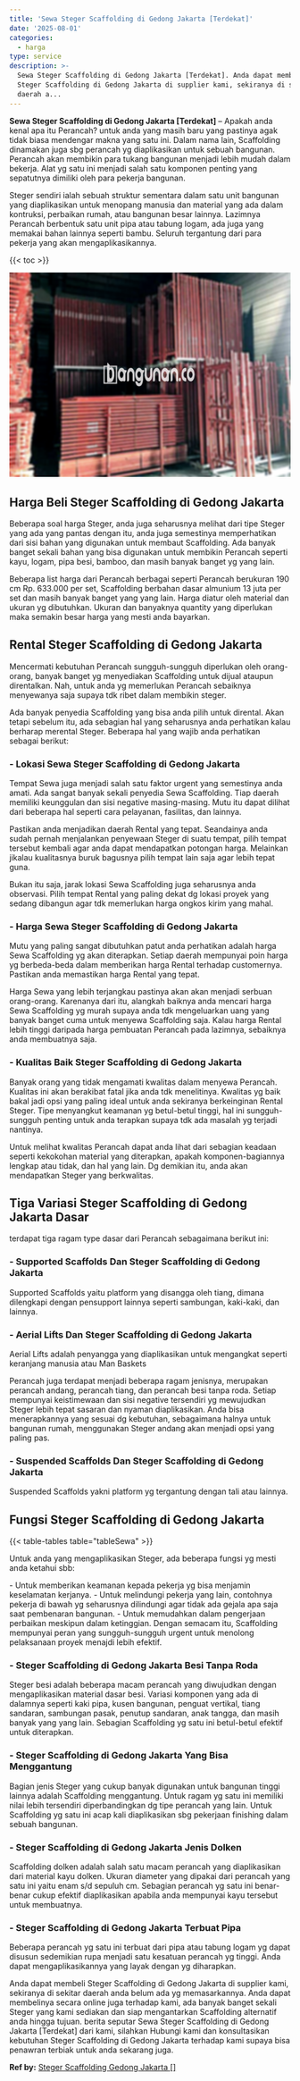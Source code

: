 ```yaml
---
title: 'Sewa Steger Scaffolding di Gedong Jakarta [Terdekat]'
date: '2025-08-01'
categories:
  - harga
type: service
description: >-
  Sewa Steger Scaffolding di Gedong Jakarta [Terdekat]. Anda dapat membeli
  Steger Scaffolding di Gedong Jakarta di supplier kami, sekiranya di sekitar
  daerah a...
---
```


**Sewa Steger Scaffolding di Gedong Jakarta \[Terdekat\]** – Apakah anda kenal apa itu Perancah? untuk anda yang masih baru yang pastinya agak tidak biasa mendengar makna yang satu ini. Dalam nama lain, Scaffolding dinamakan juga sbg perancah yg diaplikasikan untuk sebuah bangunan. Perancah akan membikin para tukang bangunan menjadi lebih mudah dalam bekerja. Alat yg satu ini menjadi salah satu komponen penting yang sepatutnya dimiliki oleh para pekerja bangunan.

Steger sendiri ialah sebuah struktur sementara dalam satu unit bangunan yang diaplikasikan untuk menopang manusia dan material yang ada dalam kontruksi, perbaikan rumah, atau bangunan besar lainnya. Lazimnya Perancah berbentuk satu unit pipa atau tabung logam, ada juga yang memakai bahan lainnya seperti bambu. Seluruh tergantung dari para pekerja yang akan mengaplikasikannya.

{{< toc >}}

![Sewa Steger Scaffolding di Gedong Jakarta [Terdekat]](/images/sewa-scaffolding-steger-09.png)

## Harga Beli Steger Scaffolding di Gedong Jakarta

Beberapa soal harga Steger, anda juga seharusnya melihat dari tipe Steger yang ada yang pantas dengan itu, anda juga semestinya memperhatikan dari sisi bahan yang digunakan untuk membaut Scaffolding. Ada banyak banget sekali bahan yang bisa digunakan untuk membikin Perancah seperti kayu, logam, pipa besi, bamboo, dan masih banyak banget yg yang lain.

Beberapa list harga dari Perancah berbagai seperti Perancah berukuran 190 cm Rp. 633.000 per set, Scaffolding berbahan dasar almunium 13 juta per set dan masih banyak banget yang yang lain. Harga diatur oleh material dan ukuran yg dibutuhkan. Ukuran dan banyaknya quantity yang diperlukan maka semakin besar harga yang mesti anda bayarkan.

## Rental Steger Scaffolding di Gedong Jakarta

Mencermati kebutuhan Perancah sungguh-sungguh diperlukan oleh orang-orang, banyak banget yg menyediakan Scaffolding untuk dijual ataupun direntalkan. Nah, untuk anda yg memerlukan Perancah sebaiknya menyewanya saja supaya tdk ribet dalam membikin steger.

Ada banyak penyedia Scaffolding yang bisa anda pilih untuk dirental. Akan tetapi sebelum itu, ada sebagian hal yang seharusnya anda perhatikan kalau berharap merental Steger. Beberapa hal yang wajib anda perhatikan sebagai berikut:

### \- Lokasi Sewa Steger Scaffolding di Gedong Jakarta

Tempat Sewa juga menjadi salah satu faktor urgent yang semestinya anda amati. Ada sangat banyak sekali penyedia Sewa Scaffolding. Tiap daerah memiliki keunggulan dan sisi negative masing-masing. Mutu itu dapat dilihat dari beberapa hal seperti cara pelayanan, fasilitas, dan lainnya.

Pastikan anda menjadikan daerah Rental yang tepat. Seandainya anda sudah pernah menjalankan penyewaan Steger di suatu tempat, pilih tempat tersebut kembali agar anda dapat mendapatkan potongan harga. Melainkan jikalau kualitasnya buruk bagusnya pilih tempat lain saja agar lebih tepat guna.

Bukan itu saja, jarak lokasi Sewa Scaffolding juga seharusnya anda observasi. Pilih tempat Rental yang paling dekat dg lokasi proyek yang sedang dibangun agar tdk memerlukan harga ongkos kirim yang mahal.

### \- Harga Sewa Steger Scaffolding di Gedong Jakarta

Mutu yang paling sangat dibutuhkan patut anda perhatikan adalah harga Sewa Scaffolding yg akan diterapkan. Setiap daerah mempunyai poin harga yg berbeda-beda dalam memberikan harga Rental terhadap customernya. Pastikan anda memastikan harga Rental yang tepat.

Harga Sewa yang lebih terjangkau pastinya akan akan menjadi serbuan orang-orang. Karenanya dari itu, alangkah baiknya anda mencari harga Sewa Scaffolding yg murah supaya anda tdk mengeluarkan uang yang banyak banget cuma untuk menyewa Scaffolding saja. Kalau harga Rental lebih tinggi daripada harga pembuatan Perancah pada lazimnya, sebaiknya anda membuatnya saja.

### \- Kualitas Baik Steger Scaffolding di Gedong Jakarta

Banyak orang yang tidak mengamati kwalitas dalam menyewa Perancah. Kualitas ini akan berakibat fatal jika anda tdk menelitinya. Kwalitas yg baik bakal jadi opsi yang paling ideal untuk anda sekiranya berkeinginan Rental Steger. Tipe menyangkut keamanan yg betul-betul tinggi, hal ini sungguh-sungguh penting untuk anda terapkan supaya tdk ada masalah yg terjadi nantinya.

Untuk melihat kwalitas Perancah dapat anda lihat dari sebagian keadaan seperti kekokohan material yang diterapkan, apakah komponen-bagiannya lengkap atau tidak, dan hal yang lain. Dg demikian itu, anda akan mendapatkan Steger yang berkwalitas.

## Tiga Variasi Steger Scaffolding di Gedong Jakarta Dasar

terdapat tiga ragam type dasar dari Perancah sebagaimana berikut ini:

### \- Supported Scaffolds Dan Steger Scaffolding di Gedong Jakarta

Supported Scaffolds yaitu platform yang disangga oleh tiang, dimana dilengkapi dengan pensupport lainnya seperti sambungan, kaki-kaki, dan lainnya.

### \- Aerial Lifts Dan Steger Scaffolding di Gedong Jakarta

Aerial Lifts adalah penyangga yang diaplikasikan untuk mengangkat seperti keranjang manusia atau Man Baskets

Perancah juga terdapat menjadi beberapa ragam jenisnya, merupakan perancah andang, perancah tiang, dan perancah besi tanpa roda. Setiap mempunyai keistimewaan dan sisi negative tersendiri yg mewujudkan Steger lebih tepat sasaran dan nyaman diaplikasikan. Anda bisa menerapkannya yang sesuai dg kebutuhan, sebagaimana halnya untuk bangunan rumah, menggunakan Steger andang akan menjadi opsi yang paling pas.

### \- Suspended Scaffolds Dan Steger Scaffolding di Gedong Jakarta

Suspended Scaffolds yakni platform yg tergantung dengan tali atau lainnya.

## Fungsi Steger Scaffolding di Gedong Jakarta

{{< table-tables table="tableSewa" >}}

Untuk anda yang mengaplikasikan Steger, ada beberapa fungsi yg mesti anda ketahui sbb:

\- Untuk memberikan keamanan kepada pekerja yg bisa menjamin keselamatan kerjanya. - Untuk melindungi pekerja yang lain, contohnya pekerja di bawah yg seharusnya dilindungi agar tidak ada gejala apa saja saat pembenaran bangunan. - Untuk memudahkan dalam pengerjaan perbaikan meskipun dalam ketinggian. Dengan semacam itu, Scaffolding mempunyai peran yang sungguh-sungguh urgent untuk menolong pelaksanaan proyek menajdi lebih efektif.

### \- Steger Scaffolding di Gedong Jakarta Besi Tanpa Roda

Steger besi adalah beberapa macam perancah yang diwujudkan dengan mengaplikasikan material dasar besi. Variasi komponen yang ada di dalamnya seperti kaki pipa, kusen bangunan, penguat vertikal, tiang sandaran, sambungan pasak, penutup sandaran, anak tangga, dan masih banyak yang yang lain. Sebagian Scaffolding yg satu ini betul-betul efektif untuk diterapkan.

### \- Steger Scaffolding di Gedong Jakarta Yang Bisa Menggantung

Bagian jenis Steger yang cukup banyak digunakan untuk bangunan tinggi lainnya adalah Scaffolding menggantung. Untuk ragam yg satu ini memiliki nilai lebih tersendiri diperbandingkan dg tipe perancah yang lain. Untuk Scaffolding yg satu ini acap kali diaplikasikan sbg pekerjaan finishing dalam sebuah bangunan.

### \- Steger Scaffolding di Gedong Jakarta Jenis Dolken

Scaffolding dolken adalah salah satu macam perancah yang diaplikasikan dari material kayu dolken. Ukuran diameter yang dipakai dari perancah yang satu ini yaitu enam s/d sepuluh cm. Sebagian perancah yg satu ini benar-benar cukup efektif diaplikasikan apabila anda mempunyai kayu tersebut untuk membuatnya.

### \- Steger Scaffolding di Gedong Jakarta Terbuat Pipa

Beberapa perancah yg satu ini terbuat dari pipa atau tabung logam yg dapat disusun sedemikian rupa menjadi satu kesatuan perancah yg tinggi. Anda dapat mengaplikasikannya yang layak dengan yg diharapkan.

Anda dapat membeli Steger Scaffolding di Gedong Jakarta di supplier kami, sekiranya di sekitar daerah anda belum ada yg memasarkannya. Anda dapat membelinya secara online juga terhadap kami, ada banyak banget sekali Steger yang kami sediakan dan siap mengantarkan Scaffolding alternatif anda hingga tujuan. berita seputar Sewa Steger Scaffolding di Gedong Jakarta \[Terdekat\] dari kami, silahkan Hubungi kami dan konsultasikan kebutuhan Steger Scaffolding di Gedong Jakarta terhadap kami supaya bisa penawran terbiak untuk anda sekarang juga.

**Ref by:** [Steger Scaffolding Gedong Jakarta []](https://id.wikipedia.org/wiki/Steger)
